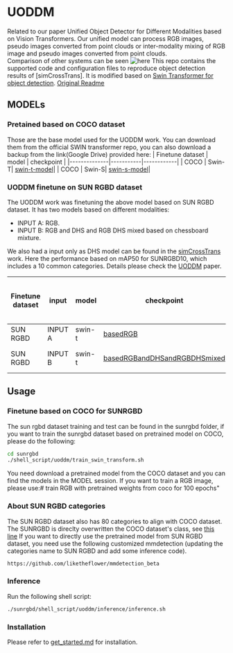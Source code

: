 # UODDM #  
Related to our paper Unified Object Detector for Different Modalities based on Vision Transformers.
Our unified model can process RGB images, pseudo images converted from point clouds or inter-modality mixing of RGB image and pseudo images converted from point clouds.   
Comparison of other systems can be seen ![here](./main-yonod-006223_1-2.png)
This repo contains the supported code and configuration files to reproduce object detection results of [simCrossTrans]. It is modified based on [Swin Transformer for object detection](https://github.com/SwinTransformer/Swin-Transformer-Object-Detection). [Original Readme](./README_original.md)


## MODELs ## 
### Pretained based on COCO dataset ###

Those are the base model used for the UODDM work. You can download them from the official SWIN transformer repo, you can also download a backup from the link(Google Drive) provided here:
| Finetune dataset | model         | checkpoint   | 
|--------------|-----------|------------|
| COCO | Swin-T| [swin-t-model](https://drive.google.com/file/d/1kJ_4Bc2qh7mZdG3E_QhtqMNiOZb-Dj-l/view?usp=sharing)|
| COCO | Swin-S| [swin-s-model](https://drive.google.com/file/d/1tggozECuNp8_Jcj3fKKKq_npQy78EH2X/view?usp=sharing)|

### UODDM finetune on SUN RGBD dataset ###
The UODDM work was finetuning the above model based on SUN RGBD dataset. It has two models based on different modalities:
- INPUT A: RGB.
- INPUT B: RGB and DHS and RGB DHS mixed based on chessboard mixture.    

We also had a input only as DHS model can be found in the [simCrossTrans](https://arxiv.org/abs/2203.10456) work. Here the performance based on mAP50 for SUNRGBD10, which includes a 10 common categories. Details please check the [UODDM](https://arxiv.org/pdf/2207.01071.pdf) paper.

| Finetune dataset |input| model         | checkpoint   | configure file| performance on RGB validation | performance on DHS validation |performance when both RGB and DHS are available|log| 
|--------------|-----------|------------|--------|-------|---------|--------|-----|------| 
|SUN RGBD | INPUT A| swin-t|[basedRGB](https://drive.google.com/file/d/1cfIxRG4vumIAX3T1cem79gqUZcp1o1-n/view?usp=sharing)|[cfg](https://github.com/liketheflower/UODDM/blob/master/work_dirs/mask_rcnn_swin-t-p4-w7_fpn_ms-crop-3x_coco_RGB_load_from/mask_rcnn_swin-t-p4-w7_fpn_ms-crop-3x_coco_RGB_load_from.py)|53.9|N/A|N/A|[log](https://raw.githubusercontent.com/liketheflower/UODDM/update_readme/work_dirs/mask_rcnn_swin-t-p4-w7_fpn_ms-crop-3x_coco_RGB_load_from/20220211_002440.log)|
|SUN RGBD | INPUT B| swin-t|[basedRGBandDHSandRGBDHSmixed](https://drive.google.com/file/d/1cfIxRG4vumIAX3T1cem79gqUZcp1o1-n/view?usp=sharing)|[cfg](https://github.com/liketheflower/UODDM/blob/master/work_dirs/mask_rcnn_swin-t-p4-w7_fpn_ms-crop-3x_sunrgbd_rgb_dhs_mixed_with_chess1/mask_rcnn_swin-t-p4-w7_fpn_ms-crop-3x_sunrgbd_rgb_dhs_mixed_with_chess1.py)|54.2|55.8|58.1|[test_on_RGB](https://github.com/liketheflower/UODDM/blob/master/test_logs_unshow/rgb_dhs_mixed_with_chess1_on_rgb_on_val_chess1/test_swin_rgb_dhs_mixed_with_chess1_yonod_on_rgb_epoch_99.log) [test on RGB DHS mixed](https://raw.githubusercontent.com/liketheflower/UODDM/master/work_dirs/mask_rcnn_swin-t-p4-w7_fpn_ms-crop-3x_sunrgbd_rgb_dhs_mixed_with_chess1/20220510_174307.log)|

## Usage ##
### Finetune based on COCO for SUNRGBD ### 
The sun rgbd dataset training and test can be found in the sunrgbd folder, if you want to train the sunrgbd dataset based on pretrained model on COCO, please do the following:
```bash
cd sunrgbd
./shell_script/uoddm/train_swin_transform.sh
```
You need download a pretrained model from the COCO dataset and you can find the models in the MODEL session.
If you want to train a RGB image, please use:# train RGB with pretrained weights from coco for 100 epochs"

### About SUN RGBD categories ###
The SUN RGBD dataset also has 80 categories to align with COCO dataset. The SUNRGBD is direclty overwritten the COCO dataset's class, see [this line](https://github.com/liketheflower/mmdetection_beta/blob/44936c7df0982fbd3cf60cf60f6ad001d56d7019/mmdet/datasets/coco.py#L37)
If you want to directly use the pretrained model from SUN RGBD dataset, you need use the following customized mmdetection (updating the categories name to SUN RGBD and add some inference code). 
```bash
https://github.com/liketheflower/mmdetection_beta
```

### Inference ###
Run the following shell script:
```bash
./sunrgbd/shell_script/uoddm/inference/inference.sh
```
### Installation ##
Please refer to [get_started.md](https://github.com/open-mmlab/mmdetection/blob/master/docs/en/get_started.md) for installation.

